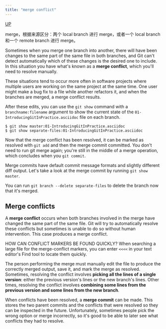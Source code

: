 ```yaml
---
title: "merge conflict"
---
```


[UP](/git/git-index.html)


merge，根据来源区分：两个 local branch 进行 merge，或者一个 local branch 和一个 remote branch 进行 merge。

Sometimes when you merge one branch into another,
there will have been changes to the same part of the same file in both branches,
and Git can't detect automatically which of these changes is the desired one to include.
In this situation you have what's known as a **merge conflict**, which you'll need to resolve manually.

These situations tend to occur more often in software projects
where multiple users are working on the same project at the same time.
One user might make a bug fix to a file while another refactors it,
and when the branches are merged, a merge conflict results.

After these edits, you can use the `git show` command with a `branchname:filename` argument to show
the current state of the `01-IntroducingGitInPractice.asciidoc` file on each branch.

```text
$ git show master:01-IntroducingGitInPractice.asciidoc
$ git show separate-files:01-IntroducingGitInPractice.asciidoc
```

Now that the merge conflict has been resolved,
it can be marked as resolved with `git add` and then the merge commit committed.
You don't need to run git merge again;
you're still in the middle of a merge operation, which concludes when you `git commit`.

Merge commits have default commit message formats and slightly different diff output.
 Let's take a look at the merge commit by running `git show master`.

You can run `git branch --delete separate-files` to delete the branch now that it's merged.

## Merge conflicts

A **merge conflict** occurs when both branches involved in the merge have changed the same part of the same file.
Git will try to automatically resolve these conflicts but sometimes is unable to do so without human intervention.
This case produces a merge conflict.

HOW CAN CONFLICT MARKERS BE FOUND QUICKLY?
When searching a large file for the merge-conflict markers,
you can enter `<<<<` in your text editor's Find tool to locate them quickly.

The person performing the merge must manually edit the file to produce the correctly merged output,
save it, and mark the merge as resolved.
Sometimes, resolving the conflict involves **picking all the lines of a single version**:
either the previous version's lines or the new branch's lines.
Other times, resolving the conflict involves **combining some lines from the previous version and some lines from the new branch**.

When conflicts have been resolved, a **merge commit** can be made.
This stores the two parent commits and the conflicts that were resolved so they can be inspected in the future.
Unfortunately, sometimes people pick the wrong option or merge incorrectly,
so it's good to be able to later see what conflicts they had to resolve.
